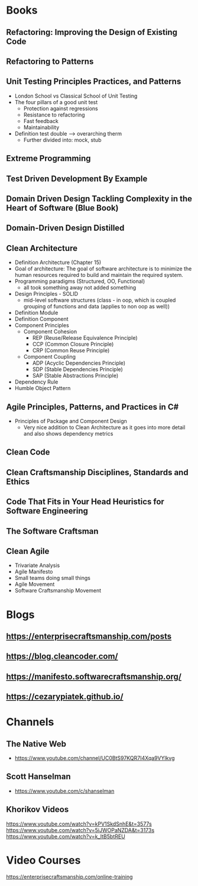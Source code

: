 # Books

## Refactoring: Improving the Design of Existing Code

## Refactoring to Patterns

## Unit Testing Principles Practices, and Patterns
* London School vs Classical School of Unit Testing
* The four pillars of a good unit test
    * Protection against regressions
    * Resistance to refactoring
    * Fast feedback
    * Maintainability
* Definition test double --> overarching therm
    * Further divided into: mock, stub

## Extreme Programming

## Test Driven Development By Example

## Domain Driven Design Tackling Complexity in the Heart of Software (Blue Book)

## Domain-Driven Design Distilled

## Clean Architecture
* Definition Architecture (Chapter 15)
* Goal of architecture: The goal of software architecture is to minimize the human resources required to build and maintain the required system.
* Programming paradigms (Structured, OO, Functional) 
    * all took something away not added something
* Design Principles - SOLID
  * mid-level software structures (class - in oop, which is coupled grouping of functions and data (applies to non oop as well))
* Definition Module
* Definition Component
* Component Principles
    * Component Cohesion
        * REP (Reuse/Release Equivalence Principle)
        * CCP (Common Closure Principle)
        * CRP (Common Reuse Principle)
    * Component Coupling
        * ADP (Acyclic Dependencies Principle)
        * SDP (Stable Dependencies Principle)
        * SAP (Stable Abstractions Principle)
* Dependency Rule
* Humble Object Pattern

## Agile Principles, Patterns, and Practices in C#
* Principles of Package and Component Design
  * Very nice addition to Clean Architecture as it goes into more detail and also shows dependency metrics

## Clean Code

## Clean Craftsmanship Disciplines, Standards and Ethics

## Code That Fits in Your Head Heuristics for Software Engineering

## The Software Craftsman

## Clean Agile
* Trivariate Analysis
* Agile Manifesto 
* Small teams doing small things
* Agile Movement
* Software Craftsmanship Movement

# Blogs

## https://enterprisecraftsmanship.com/posts
## https://blog.cleancoder.com/
## https://manifesto.softwarecraftsmanship.org/
## https://cezarypiatek.github.io/

# Channels 

## The Native Web
* https://www.youtube.com/channel/UC0BtS97KQR7I4Xqa9VYlkvg

## Scott Hanselman
* https://www.youtube.com/c/shanselman

## Khorikov Videos
https://www.youtube.com/watch?v=kPV1SkdSnhE&t=3577s
https://www.youtube.com/watch?v=5iJWOPaNZDA&t=3173s
https://www.youtube.com/watch?v=k_ItB5btREU

# Video Courses
https://enterprisecraftsmanship.com/online-training
